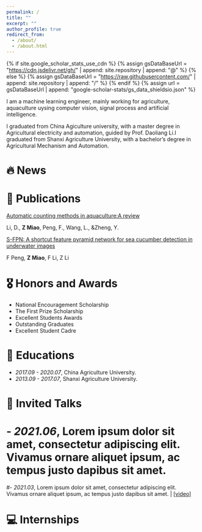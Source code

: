 ```yaml
---
permalink: /
title: ""
excerpt: ""
author_profile: true
redirect_from: 
  - /about/
  - /about.html
---
```


{% if site.google_scholar_stats_use_cdn %}
{% assign gsDataBaseUrl = "https://cdn.jsdelivr.net/gh/" | append: site.repository | append: "@" %}
{% else %}
{% assign gsDataBaseUrl = "https://raw.githubusercontent.com/" | append: site.repository | append: "/" %}
{% endif %}
{% assign url = gsDataBaseUrl | append: "google-scholar-stats/gs_data_shieldsio.json" %}

<span class='anchor' id='about-me'></span>

I am a machine learning engineer, mainly working for agriculture, aquaculture uysing computer vision, signal process and artificial intelligence. 

I graduated from China Agiculture university, with a master degree in Agricultural electricity and automation, guided by Prof. Daoliang Li.I graduated from Shanxi Agriculture University, with a bachelor’s degree in Agricultural Mechanism and Automation. 

<!-- #My research interest includes artifical intelligence, signal processing and computer vision. I have published more than 100 papers at the top #international AI conferences with total <a href='https://scholar.google.com/citations?user=DhtAFkwAAAAJ'>google scholar citations <strong><span #id='total_cit'>260000+</span></strong></a> (You can also use google scholar badge <a href='https://scholar.google.com/citations?user=DhtAFkwAAAAJ'><img #src="https://img.shields.io/endpoint?url={{ url | url_encode }}&logo=Google%20Scholar&labelColor=f6f6f6&color=9cf&style=flat&label=citations"></a>). -->


# 🔥 News
<!-- - *2022.02*: &nbsp;🎉🎉 Lorem ipsum dolor sit amet, consectetur adipiscing elit. Vivamus ornare aliquet ipsum, ac tempus justo dapibus sit amet. 
- *2022.02*: &nbsp;🎉🎉 Lorem ipsum dolor sit amet, consectetur adipiscing elit. Vivamus ornare aliquet ipsum, ac tempus justo dapibus sit amet.  -->

# 📝 Publications 

[Automatic counting methods in aquaculture:A review](https://onlinelibrary.wiley.com/doi/epdf/10.1111/jwas.12745)

Li, D., **Z Miao**, Peng, F., Wang, L., &Zheng, Y.


[S-FPN: A shortcut feature pyramid network for sea cucumber detection in underwater images](https://doi.org/10.1016/j.eswa.2021.115306)

F Peng, **Z Miao**, F Li, Z Li



<!-- <div class='paper-box'><div class='paper-box-image'><div><div class="badge">CVPR 2016</div><img src='images/500x300.png' alt="sym" width="100%"></div></div>
<div class='paper-box-text' markdown="1">

[Deep Residual Learning for Image Recognition](https://openaccess.thecvf.com/content_cvpr_2016/papers/He_Deep_Residual_Learning_CVPR_2016_paper.pdf)

**Kaiming He**, Xiangyu Zhang, Shaoqing Ren, Jian Sun

[**Project**](https://scholar.google.com/citations?view_op=view_citation&hl=zh-CN&user=DhtAFkwAAAAJ&citation_for_view=DhtAFkwAAAAJ:ALROH1vI_8AC) <strong><span class='show_paper_citations' data='DhtAFkwAAAAJ:ALROH1vI_8AC'></span></strong>
- Lorem ipsum dolor sit amet, consectetur adipiscing elit. Vivamus ornare aliquet ipsum, ac tempus justo dapibus sit amet. 
</div>
</div>

- [Lorem ipsum dolor sit amet, consectetur adipiscing elit. Vivamus ornare aliquet ipsum, ac tempus justo dapibus sit amet](https://github.com), A, B, C, **CVPR 2020** -->

# 🎖 Honors and Awards
<!-- - *2013-2020*  -->
- National Encouragement Scholarship
- The First Prize Scholarship
- Excellent Students Awards
- Outstanding Graduates
- Excellent Student Cadre
<!-- - *2021.10* Lorem ipsum dolor sit amet, consectetur adipiscing elit. Vivamus ornare aliquet ipsum, ac tempus justo dapibus sit amet. 
- *2021.09* Lorem ipsum dolor sit amet, consectetur adipiscing elit. Vivamus ornare aliquet ipsum, ac tempus justo dapibus sit amet.  -->

# 📖 Educations
- *2017.09 - 2020.07*, China Agriculture University. 
- *2013.09 - 2017.07*, Shanxi Agriculture University. 

# 💬 Invited Talks
# - *2021.06*, Lorem ipsum dolor sit amet, consectetur adipiscing elit. Vivamus ornare aliquet ipsum, ac tempus justo dapibus sit amet. 
#- *2021.03*, Lorem ipsum dolor sit amet, consectetur adipiscing elit. Vivamus ornare aliquet ipsum, ac tempus justo dapibus sit amet.  \| [\[video\]](https://github.com/)

# 💻 Internships
<!-- # - *2019.05 - 2020.02*, [Lorem](https://github.com/), China. -->
